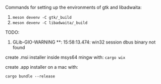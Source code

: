 Commands for setting up the environments of gtk and libadwaita:
1. `meson devenv -C gtk/_build`
2. `meson devenv -C libadwaita/_build`


TODO:
1. GLib-GIO-WARNING **: 15:58:13.474: win32 session dbus binary not found

create .msi installer inside msys64 mingw with:
`cargo wix`

create .app installer on a mac with:
```
cargo bundle --release

```